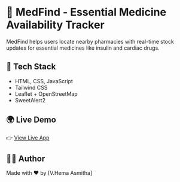 # 💊 MedFind - Essential Medicine Availability Tracker

MedFind helps users locate nearby pharmacies with real-time stock updates for essential medicines like insulin and cardiac drugs.

## 🚀 Tech Stack
- HTML, CSS, JavaScript
- Tailwind CSS
- Leaflet + OpenStreetMap
- SweetAlert2

## 🌍 Live Demo
👉 [View Live App](https://Candis333.github.io/medfind-frontend/)

## 🧑‍💻 Author
Made with ❤️ by [V.Hema Asmitha]
